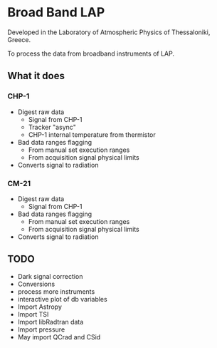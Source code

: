 
# Broad Band LAP

Developed in the Laboratory of Atmospheric Physics of Thessaloniki, Greece.

To process the data from broadband instruments of LAP.


## What it does

### CHP-1

- Digest raw data
  - Signal from CHP-1
  - Tracker "async" 
  - CHP-1 internal temperature from thermistor
- Bad data ranges flagging
  - From manual set execution ranges
  - From acquisition signal physical limits
- Converts signal to radiation

### CM-21

- Digest raw data
  - Signal from CHP-1
- Bad data ranges flagging
  - From manual set execution ranges
  - From acquisition signal physical limits
- Converts signal to radiation


## TODO

- Dark signal correction
- Conversions
- process more instruments
- interactive plot of db variables
- Import Astropy
- Import TSI
- Import libRadtran data
- Import pressure
- May import QCrad and CSid




